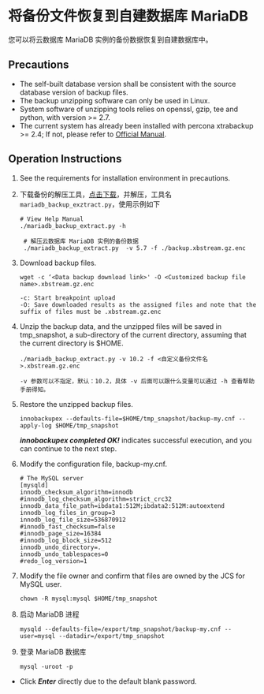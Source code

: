# 将备份文件恢复到自建数据库 MariaDB 
您可以将云数据库 MariaDB 实例的备份数据恢复到自建数据库中。

## Precautions
* The self-built database version shall be consistent with the source database version of backup files.
* The backup unzipping software can only be used in Linux.
* System software of unzipping tools relies on openssl, gzip, tee and python, with version >= 2.7.
* The current system has already been installed with percona xtrabackup >= 2.4; If not, please refer to [Official Manual](https://www.percona.com/doc/percona-xtrabackup/2.4/index.html).

## Operation Instructions
1. See the requirements for installation environment in precautions.
2. 下载备份的解压工具，[点击下载](http://jddb-common-public.oss.cn-north-1.jcloudcs.com/mariadb_backup_extract_tool.tar.gz)，并解压，工具名 `mariadb_backup_exztract.py`，使用示例如下
    
    ```
    # View Help Manual
    ./mariadb_backup_extract.py -h
     
     # 解压云数据库 MariaDB 实例的备份数据
     ./mariadb_backup_extract.py  -v 5.7 -f ./backup.xbstream.gz.enc
    ```
3. Download backup files.

    ```
    wget -c ‘<Data backup download link>' -O <Customized backup file name>.xbstream.gz.enc

    -c: Start breakpoint upload
    -O: Save downloaded results as the assigned files and note that the suffix of files must be .xbstream.gz.enc
    ```

4. Unzip the backup data, and the unzipped files will be saved in tmp_snapshot, a sub-directory of the current directory, assuming that the current directory is $HOME.

    ```
    ./mariadb_backup_extract.py -v 10.2 -f <自定义备份文件名>.xbstream.gz.enc
    
    -v 参数可以不指定，默认：10.2，具体 -v 后面可以跟什么变量可以通过 -h 查看帮助手册得知。
    ```

5. Restore the unzipped backup files.

    ```
    innobackupex --defaults-file=$HOME/tmp_snapshot/backup-my.cnf --apply-log $HOME/tmp_snapshot
    ``` 
    ***innobackupex completed OK!*** indicates successful execution, and you can continue to the next step.

6. Modify the configuration file, backup-my.cnf.

    ```
    # The MySQL server
    [mysqld]
    innodb_checksum_algorithm=innodb
    #innodb_log_checksum_algorithm=strict_crc32
    innodb_data_file_path=ibdata1:512M;ibdata2:512M:autoextend
    innodb_log_files_in_group=3
    innodb_log_file_size=536870912
    #innodb_fast_checksum=false
    #innodb_page_size=16384
    #innodb_log_block_size=512
    innodb_undo_directory=.
    innodb_undo_tablespaces=0
    #redo_log_version=1
    ```

7. Modify the file owner and confirm that files are owned by the JCS for MySQL user.

    ```
    chown -R mysql:mysql $HOME/tmp_snapshot
    ```

8. 启动 MariaDB 进程

    ```
    mysqld --defaults-file=/export/tmp_snapshot/backup-my.cnf --user=mysql --datadir=/export/tmp_snapshot
    ```

9. 登录 MariaDB 数据库

    ```
    mysql -uroot -p
    ```

* Click ***Enter*** directly due to the default blank password.
